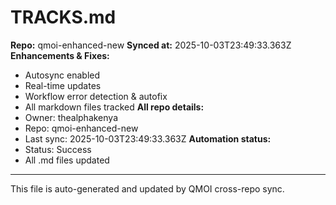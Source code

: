 # TRACKS.md

**Repo:** qmoi-enhanced-new
**Synced at:** 2025-10-03T23:49:33.363Z
**Enhancements & Fixes:**
- Autosync enabled
- Real-time updates
- Workflow error detection & autofix
- All markdown files tracked
**All repo details:**
- Owner: thealphakenya
- Repo: qmoi-enhanced-new
- Last sync: 2025-10-03T23:49:33.363Z
**Automation status:**
- Status: Success
- All .md files updated
---
This file is auto-generated and updated by QMOI cross-repo sync.
